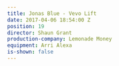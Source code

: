 ```yaml
---
title: Jonas Blue - Vevo Lift
date: 2017-04-06 18:54:00 Z
position: 19
director: Shaun Grant
production-company: Lemonade Money
equipment: Arri Alexa
is-shown: false
---
```


